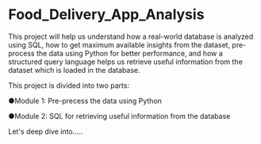 # Food_Delivery_App_Analysis

This project will help us understand how a real-world database is analyzed using SQL, how to get maximum available insights from the dataset, pre-process the data using Python for better performance, and how a structured query language helps us retrieve useful information from the dataset which is loaded in the database.

This project is divided into two parts:

●Module 1: Pre-precess the data using Python 

●Module 2: SQL for retrieving useful information from the database

Let's deep dive into.....

